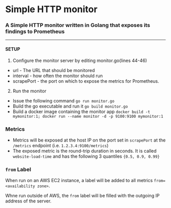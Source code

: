 # Simple HTTP monitor

### A Simple HTTP monitor written in Golang that exposes its findings to Prometheus

---
#### SETUP
1. Configure the monitor server by editing monitor.go(lines 44-46) 
* url - The URL that should be monitored
* interval - how often the monitor should run
* scrapePort - the port on which to expose the metrics for Prometheus. 

2. Run the monitor
* Issue the following command `go run monitor.go`
* Build the go executable and run it `go build monitor.go`
* Build a docker image containing the monitor app `docker build -t mymonitor:1; docker run --name monitor -d -p 9100:9100 mymonitor:1`
  
### Metrics
* Metrics will be exposed at the host IP on the port set in `scrapePort` at the `/metrics` endpoint (i.e. `1.2.3.4:9100/metrics`)
* The exposed metric is the round-trip duration in seconds. It is called `website-load-time` and has the following 3 quantiles `{0.5, 0.9, 0.99}`

### `from` Label
When run on an AWS EC2 instance, a label will be added to all metrics `from=<availability zone>`.

Whne run outside of AWS, the `from` label will be filled with the outgoing IP address of the server. 

